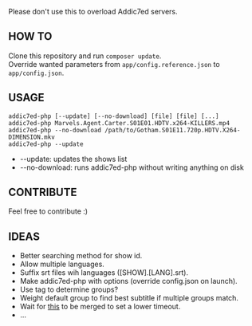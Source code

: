 Please don't use this to overload Addic7ed servers.

## HOW TO

Clone this repository and run `composer update`.<br/>
Override wanted parameters from `app/config.reference.json` to `app/config.json`.

## USAGE

`addic7ed-php [--update] [--no-download] [file] [file] [...]`<br/>
`addic7ed-php Marvels.Agent.Carter.S01E01.HDTV.x264-KILLERS.mp4`<br/>
`addic7ed-php --no-download /path/to/Gotham.S01E11.720p.HDTV.X264-DIMENSION.mkv`<br/>
`addic7ed-php --update`<br/>

* --update: updates the shows list
* --no-download: runs addic7ed-php without writing anything on disk

## CONTRIBUTE

Feel free to contribute :)

## IDEAS

* Better searching method for show id.
* Allow multiple languages.
* Suffix srt files wih languages ([SHOW].[LANG].srt).
* Make addic7ed-php with options (override config.json on launch).
* Use tag to determine groups?
* Weight default group to find best subtitle if multiple groups match.
* Wait for [this](https://github.com/FriendsOfPHP/Goutte/pull/158) to be merged to set a lower timeout.
* ...